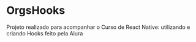 # OrgsHooks
Projeto realizado para acompanhar o Curso de React Native: utilizando e criando Hooks feito pela Alura
